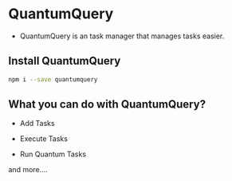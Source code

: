 # QuantumQuery

* QuantumQuery is an task manager that manages tasks easier.

## Install QuantumQuery

```bash
npm i --save quantumquery
```

## What you can do with QuantumQuery?

* Add Tasks

* Execute Tasks

* Run Quantum Tasks

and more....
